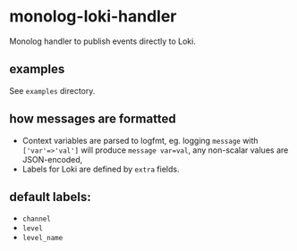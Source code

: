 # monolog-loki-handler
Monolog handler to publish events directly to Loki.

## examples
See `examples` directory.

## how messages are formatted
- Context variables are parsed to logfmt, eg. logging `message` with `['var'=>'val']` will produce `message var=val`, any non-scalar values are JSON-encoded,
- Labels for Loki are defined by `extra` fields.

## default labels:
- `channel`
- `level`
- `level_name`
